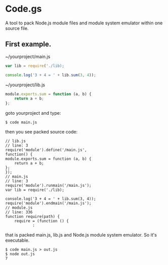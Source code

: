# Code.gs

A tool to pack Node.js module files and module system emulator within one source file.

## First example.

~/yourproject/main.js
```javascript
var lib = require('./lib);

console.log('3 + 4 = ' + lib.sum(3, 4));
```

~/yourproject/lib.js
```javascript
module.exports.sum = function (a, b) {
    return a + b;
};
```

goto yourproject and type:
```shell
$ code main.js
```

then you see packed source code:
```shell
// lib.js
// line: 3
require('module').define('/main.js',
function() {
module.exports.sum = function (a, b) {
    return a + b;
};
});
// main.js
// line: 3
require('module').runmain('/main.js');
var lib = require('./lib);

console.log('3 + 4 = ' + lib.sum(3, 4));
require('module').endmain('/main.js');
// module.js
// line: 336
function require(path) {
    require = (function () {
            :
```

that is packed main.js, lib.js and Node.js module system emulator.
So it's executable.
```shell
$ code main.js > out.js
$ node out.js
7
```


